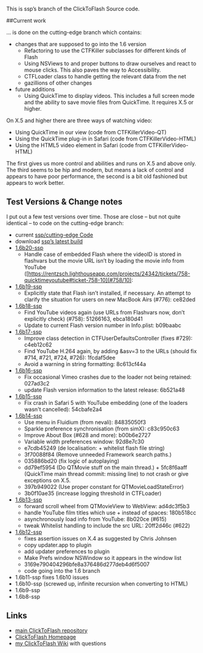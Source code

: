 This is ssp’s branch of the ClickToFlash Source code.

##Current work

… is done on the cutting-edge branch which contains:

* changes that are supposed to go into the 1.6 version
	* Refactoring to use the CTFKiller subclasses for different kinds of Flash
	* Using NSViews to and proper buttons to draw ourselves and react to mouse clicks. This also paves the way to Accessibility.
	* CTFLoader class to handle getting the relevant data from the net
	* gazillions of other changes
* future additions
	* Using QuickTime to display videos. This includes a full screen mode and the ability to save movie files from QuickTime. It requires X.5 or higher.


On X.5 and higher there are three ways of watching video:

* Using QuickTime in our view (code from CTFKillerVideo-QT)
* Using the QuickTime plug-in in Safari (code from CTFKillerVideo-HTML)
* Using the HTML5 video element in Safari (code from CTFKillerVideo-HTML)

The first gives us more control and abilities and runs on X.5 and above only. The third seems to be hip and modern, but means a lack of control and appears to have poor performance, the second is a bit old fashioned but appears to work better.


## Test Versions & Change notes

I put out a few test versions over time. Those are close – but not quite identical – to code on the cutting-edge branch:

* current [ssp/cutting-edge Code](http://github.com/ssp/clicktoflash/tree/cutting-edge)
* download [ssp’s latest build](http://earthlingsoft.net/beta/ClickToFlash-ssp-latest.zip)
* [1.6b20-ssp](http://earthlingsoft.net/beta/ClickToFlash-1.6b20-ssp.zip)
	* Handle case of embedded Flash where the videoID is stored in flashvars but the movie URL isn’t by loading the movie info from YouTube ([https://rentzsch.lighthouseapp.com/projects/24342/tickets/758-quicktimeyoutube#ticket-758-10](#758/10): 
* [1.6b19-ssp](http://earthlingsoft.net/beta/ClickToFlash-1.6b19-ssp.zip)
	* Explicitly state that Flash isn’t installed, if necessary. An attempt to clarify the situation for users on new MacBook Airs (#776): ce82ded
* [1.6b18-ssp](http://earthlingsoft.net/beta/ClickToFlash-1.6b18-ssp.zip)
	* Find YouTube videos again (use URLs from Flashvars now, don’t explicitly check) (#758): 51266163, ebca180d41
	* Update to current Flash version number in Info.plist: b09baabc
* [1.6b17-ssp](http://earthlingsoft.net/beta/ClickToFlash-1.6b17-ssp.zip)
	* Improve class detection in CTFUserDefaultsController (fixes #729): c4eb12c62
	* Find YouTube H.264 again, by adding &asv=3 to the URLs (should fix #714, #721, #724, #726): 1fcdaf5dee
	* Avoid a warning in string formatting: 8c613cf44a
* [1.6b16-ssp](http://earthlingsoft.net/beta/ClickToFlash-1.6b16-ssp.zip)
	* Fix occasional Vimeo crashes due to the loader not being retained: 027ad3c2
	* update Flash version information to the latest release: 6b521a48
* [1.6b15-ssp](http://earthlingsoft.net/beta/ClickToFlash-1.6b15-ssp.zip)
	* Fix crash in Safari 5 with YouTube embedding (one of the loaders wasn't cancelled): 54cbafe2a4
* [1.6b14-ssp](http://earthlingsoft.net/beta/ClickToFlash-1.6b14-ssp.zip)
	* Use menu in Fluidium (from nevali): 84835050f3
	* Sparkle preference synchronisation (from simX): c83c950c63
	* Improve About Box (#628 and more): b00b6e2727
	* Variable width preferences window: 92d8e7c30
	* e7cdb45249 (de localisation: + whitelist flash file string)
	* 3f70088f84 (Remove unneeded Framework search paths.)
	* 035886bd20 (fix logic of autoplaying)
	* dd79ef5954 (Do QTMovie stuff on the main thread.) + 5fc8f6aaff (QuickTime main thread commit: missing line) to not crash or give exceptions on X.5.
	* 397b949022 (Use proper constant for QTMovieLoadStateError)
	* 3b0f10ae35 (increase logging threshold in CTFLoader)
* [1.6b13-ssp](http://earthlingsoft.net/beta/ClickToFlash-1.6b13-ssp.zip)
	* forward scroll wheel from QTMovieView to WebView: ad4dc3f5b3
	* handle YouTube film titles which use + instead of spaces: 180b518cc
	* asynchronously load info from YouTube: 8b020ce (#615)
	* tweak Whitelist handling to include the src URL: 20ff2d46c (#622)
* [1.6b12-ssp](http://earthlingsoft.net/beta/ClickToFlash-1.6b12-ssp.zip)
	* fixes assertion issues on X.4 as suggested by Chris Johnsen
	* copy updater.app to plugin
	* add updater preferences to plugin
	* Make Prefs window NSWindow so it appears in the window list
	* 3169e790404296bfe8a376486d277deb4d6f5007
	* code going into the 1.6 branch
* 1.6b11-ssp fixes 1.6b10 issues
* 1.6b10-ssp (screwed up, infinite recursion when converting to HTML)
* 1.6b9-ssp
* 1.6b8-ssp


## Links
* [main ClickToFlash repository](http://github.com/rentzsch/clicktoflash/)
* [ClickToFlash Homepage](http://clicktoflash.com)
* [my ClickToFlash Wiki](http://wiki.github.com/ssp/clicktoflash/) with questions